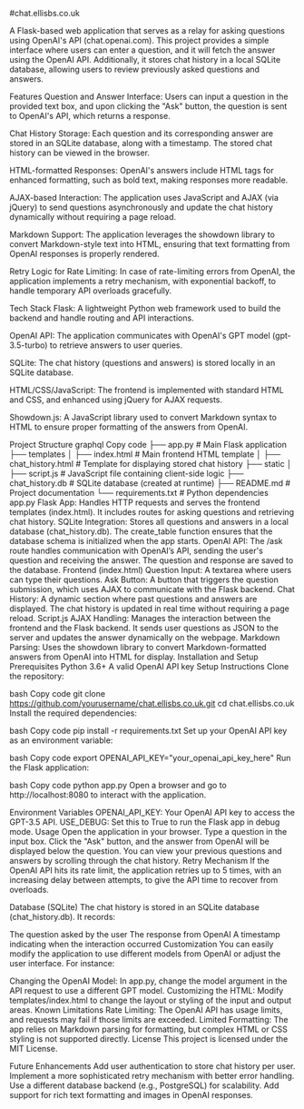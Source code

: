 #chat.ellisbs.co.uk

A Flask-based web application that serves as a relay for asking questions using OpenAI's API (chat.openai.com). This project provides a simple interface where users can enter a question, and it will fetch the answer using the OpenAI API. Additionally, it stores chat history in a local SQLite database, allowing users to review previously asked questions and answers.

Features
Question and Answer Interface: Users can input a question in the provided text box, and upon clicking the "Ask" button, the question is sent to OpenAI's API, which returns a response.

Chat History Storage: Each question and its corresponding answer are stored in an SQLite database, along with a timestamp. The stored chat history can be viewed in the browser.

HTML-formatted Responses: OpenAI's answers include HTML tags for enhanced formatting, such as bold text, making responses more readable.

AJAX-based Interaction: The application uses JavaScript and AJAX (via jQuery) to send questions asynchronously and update the chat history dynamically without requiring a page reload.

Markdown Support: The application leverages the showdown library to convert Markdown-style text into HTML, ensuring that text formatting from OpenAI responses is properly rendered.

Retry Logic for Rate Limiting: In case of rate-limiting errors from OpenAI, the application implements a retry mechanism, with exponential backoff, to handle temporary API overloads gracefully.

Tech Stack
Flask: A lightweight Python web framework used to build the backend and handle routing and API interactions.

OpenAI API: The application communicates with OpenAI's GPT model (gpt-3.5-turbo) to retrieve answers to user queries.

SQLite: The chat history (questions and answers) is stored locally in an SQLite database.

HTML/CSS/JavaScript: The frontend is implemented with standard HTML and CSS, and enhanced using jQuery for AJAX requests.

Showdown.js: A JavaScript library used to convert Markdown syntax to HTML to ensure proper formatting of the answers from OpenAI.

Project Structure
graphql
Copy code
├── app.py                   # Main Flask application
├── templates
│   ├── index.html            # Main frontend HTML template
│   ├── chat_history.html     # Template for displaying stored chat history
├── static
│   ├── script.js             # JavaScript file containing client-side logic
├── chat_history.db           # SQLite database (created at runtime)
├── README.md                 # Project documentation
└── requirements.txt          # Python dependencies
app.py
Flask App: Handles HTTP requests and serves the frontend templates (index.html). It includes routes for asking questions and retrieving chat history.
SQLite Integration: Stores all questions and answers in a local database (chat_history.db). The create_table function ensures that the database schema is initialized when the app starts.
OpenAI API: The /ask route handles communication with OpenAI’s API, sending the user's question and receiving the answer. The question and response are saved to the database.
Frontend (index.html)
Question Input: A textarea where users can type their questions.
Ask Button: A button that triggers the question submission, which uses AJAX to communicate with the Flask backend.
Chat History: A dynamic section where past questions and answers are displayed. The chat history is updated in real time without requiring a page reload.
Script.js
AJAX Handling: Manages the interaction between the frontend and the Flask backend. It sends user questions as JSON to the server and updates the answer dynamically on the webpage.
Markdown Parsing: Uses the showdown library to convert Markdown-formatted answers from OpenAI into HTML for display.
Installation and Setup
Prerequisites
Python 3.6+
A valid OpenAI API key
Setup Instructions
Clone the repository:

bash
Copy code
git clone https://github.com/yourusername/chat.ellisbs.co.uk.git
cd chat.ellisbs.co.uk
Install the required dependencies:

bash
Copy code
pip install -r requirements.txt
Set up your OpenAI API key as an environment variable:

bash
Copy code
export OPENAI_API_KEY="your_openai_api_key_here"
Run the Flask application:

bash
Copy code
python app.py
Open a browser and go to http://localhost:8080 to interact with the application.

Environment Variables
OPENAI_API_KEY: Your OpenAI API key to access the GPT-3.5 API.
USE_DEBUG: Set this to True to run the Flask app in debug mode.
Usage
Open the application in your browser.
Type a question in the input box.
Click the "Ask" button, and the answer from OpenAI will be displayed below the question.
You can view your previous questions and answers by scrolling through the chat history.
Retry Mechanism
If the OpenAI API hits its rate limit, the application retries up to 5 times, with an increasing delay between attempts, to give the API time to recover from overloads.

Database (SQLite)
The chat history is stored in an SQLite database (chat_history.db). It records:

The question asked by the user
The response from OpenAI
A timestamp indicating when the interaction occurred
Customization
You can easily modify the application to use different models from OpenAI or adjust the user interface. For instance:

Changing the OpenAI Model: In app.py, change the model argument in the API request to use a different GPT model.
Customizing the HTML: Modify templates/index.html to change the layout or styling of the input and output areas.
Known Limitations
Rate Limiting: The OpenAI API has usage limits, and requests may fail if those limits are exceeded.
Limited Formatting: The app relies on Markdown parsing for formatting, but complex HTML or CSS styling is not supported directly.
License
This project is licensed under the MIT License.

Future Enhancements
Add user authentication to store chat history per user.
Implement a more sophisticated retry mechanism with better error handling.
Use a different database backend (e.g., PostgreSQL) for scalability.
Add support for rich text formatting and images in OpenAI responses.
